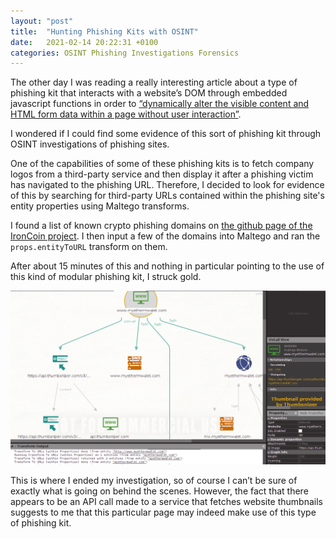 ```yaml
---
layout: "post"
title:  "Hunting Phishing Kits with OSINT"
date:   2021-02-14 20:22:31 +0100
categories: OSINT Phishing Investigations Forensics
---
```


The other day I was reading a really interesting article about a type of phishing kit that interacts with a website’s DOM through embedded javascript functions in order to [“dynamically alter the visible content and HTML form data within a page without user interaction”](https://community.riskiq.com/article/a068810a). 

I wondered if I could find some evidence of this sort of phishing kit through OSINT investigations of phishing sites. 

One of the capabilities of some of these phishing kits is to fetch company logos from a third-party service and then display it after a phishing victim has navigated to the phishing URL. Therefore, I decided to look for evidence of this by searching for third-party URLs contained within the phishing site's entity properties using Maltego transforms.

I found a list of known crypto phishing domains on [the github page of the IronCoin project](https://github.com/ironcoinext/IronCoin). I then input a few of the domains into Maltego and ran the `props.entityToURL` transform on them.

After about 15 minutes of this and nothing in particular pointing to the use of this kind of modular phishing kit, I struck gold. 

![URL ThumbSniper API](Images/blog_phishing.jpg "Maltego investigation results pointing to third-party thumbnail fetching service.")

This is where I ended my investigation, so of course I can’t be sure of exactly what is going on behind the scenes. However, the fact that there appears to be an API call made to a service that fetches website thumbnails suggests to me that this particular page may indeed make use of this type of phishing kit.